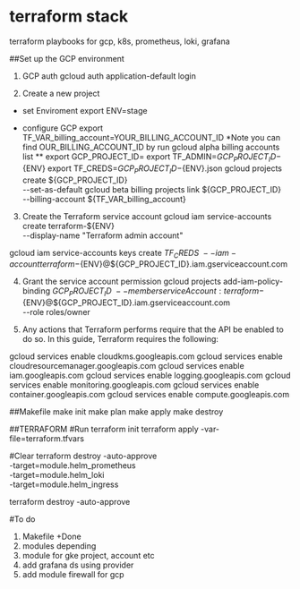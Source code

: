 # terraform stack
terraform playbooks for gcp, k8s, prometheus, loki, grafana


##Set up the GCP environment
1.  GCP auth
gcloud auth application-default login

2. Create a new project

- set Enviroment
export ENV=stage

- configure GCP
export TF_VAR_billing_account=YOUR_BILLING_ACCOUNT_ID
*Note you can find OUR_BILLING_ACCOUNT_ID by run
gcloud alpha billing accounts list
**
export GCP_PROJECT_ID=<your GCP PROJECT ID>
export TF_ADMIN=${GCP_PROJECT_ID}-${ENV}
export TF_CREDS=${GCP_PROJECT_ID}-${ENV}.json
gcloud projects create ${GCP_PROJECT_ID} \
  --set-as-default
gcloud beta billing projects link ${GCP_PROJECT_ID} \
  --billing-account ${TF_VAR_billing_account}


3. Create the Terraform service account
gcloud iam service-accounts create terraform-${ENV} \
  --display-name "Terraform admin account"

gcloud iam service-accounts keys create ${TF_CREDS} \
  --iam-account terraform-${ENV}@${GCP_PROJECT_ID}.iam.gserviceaccount.com

4. Grant the service account permission
gcloud projects add-iam-policy-binding ${GCP_PROJECT_ID} \
  --member serviceAccount:terraform-${ENV}@${GCP_PROJECT_ID}.iam.gserviceaccount.com \
  --role roles/owner

5. Any actions that Terraform performs require that the API be enabled to do so. In this guide, Terraform requires the following:

gcloud services enable cloudkms.googleapis.com
gcloud services enable cloudresourcemanager.googleapis.com
gcloud services enable iam.googleapis.com
gcloud services enable logging.googleapis.com
gcloud services enable monitoring.googleapis.com
gcloud services enable container.googleapis.com
gcloud services enable compute.googleapis.com

##Makefile
make init
make plan
make apply
make destroy


##TERRAFORM
#Run
terraform init
terraform apply -var-file=terraform.tfvars

#Clear
terraform destroy -auto-approve \
 -target=module.helm_prometheus \
 -target=module.helm_loki \
 -target=module.helm_ingress

terraform destroy -auto-approve

#To do
1. Makefile +Done
2. modules depending
3. module for gke project, account etc
4. add grafana ds using provider
5. add module firewall for gcp
